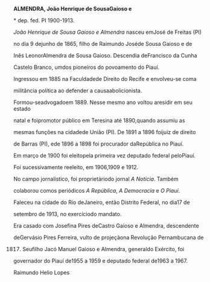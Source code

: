 **ALMENDRA, João Henrique de SousaGaioso e**



\* dep. fed. PI 1900-1913.



*João Henrique de Sousa Gaioso e Almendra* nasceu emJosé de Freitas (PI)

no dia 9 dejunho de 1865, filho de Raimundo Joséde Sousa Gaioso e de

Inês LeonorAlmendra de Sousa Gaioso. Descendia deFrancisco da Cunha

Castelo Branco, umdos pioneiros do povoamento do Piauí.



Ingressou em 1885 na Faculdadede Direito do Recife e envolveu-se coma

militância política ao defender a causaabolicionista.

Formou-seadvogadoem 1889. Nesse mesmo ano voltou aresidir em seu estado

natal e foipromotor público em Teresina até 1890,quando assumiu as

mesmas funções na cidadede União (PI). De 1891 a 1896 foijuiz de direito

de Barras (PI), ede 1896 a 1898 foi procurador daRepública no Piauí.



Em março de 1900 foi eleitopela primeira vez deputado federal peloPiauí.

Foi sucessivamente reeleito, em 1906,1909 e 1912.



No campo jornalístico, foi proprietáriodo jornal *A Notícia*. Também

colaborou comos periódicos *A República*, *A Democracia* e *O Piauí*.



Faleceu na cidade do Rio deJaneiro, então Distrito Federal, no dia17 de

setembro de 1913, no exercíciodo mandato.



Era casado com Josefina Pires deCastro Gaioso e Almendra, descendente

deGervásio Pires Ferreira, vulto de projeçãona Revolução Pernambucana de

1817. Seufilho Jacó Manuel Gaioso e Almendra, generaldo Exército, foi

governador do Piauí de1955 a 1959 e deputado federal de1963 a 1967.



Raimundo Helio Lopes



